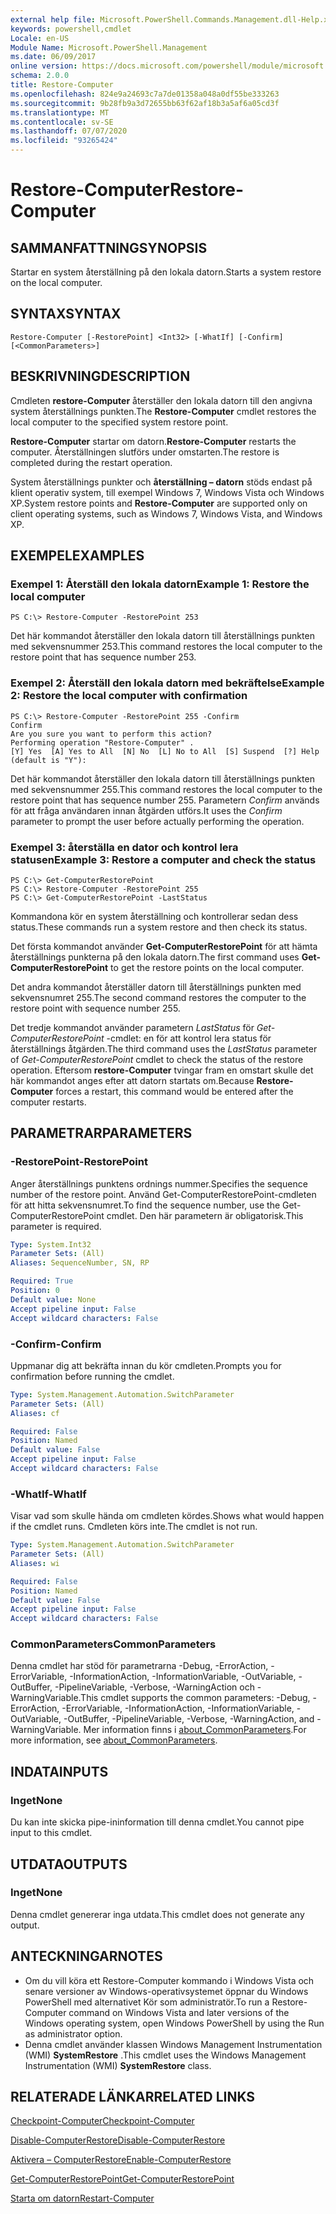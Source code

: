 ```yaml
---
external help file: Microsoft.PowerShell.Commands.Management.dll-Help.xml
keywords: powershell,cmdlet
Locale: en-US
Module Name: Microsoft.PowerShell.Management
ms.date: 06/09/2017
online version: https://docs.microsoft.com/powershell/module/microsoft.powershell.management/restore-computer?view=powershell-5.1&WT.mc_id=ps-gethelp
schema: 2.0.0
title: Restore-Computer
ms.openlocfilehash: 824e9a24693c7a7de01358a048a0df55be333263
ms.sourcegitcommit: 9b28fb9a3d72655bb63f62af18b3a5af6a05cd3f
ms.translationtype: MT
ms.contentlocale: sv-SE
ms.lasthandoff: 07/07/2020
ms.locfileid: "93265424"
---
```

# <span data-ttu-id="8ae02-103">Restore-Computer</span><span class="sxs-lookup"><span data-stu-id="8ae02-103">Restore-Computer</span></span>

## <span data-ttu-id="8ae02-104">SAMMANFATTNING</span><span class="sxs-lookup"><span data-stu-id="8ae02-104">SYNOPSIS</span></span>
<span data-ttu-id="8ae02-105">Startar en system återställning på den lokala datorn.</span><span class="sxs-lookup"><span data-stu-id="8ae02-105">Starts a system restore on the local computer.</span></span>

## <span data-ttu-id="8ae02-106">SYNTAX</span><span class="sxs-lookup"><span data-stu-id="8ae02-106">SYNTAX</span></span>

```
Restore-Computer [-RestorePoint] <Int32> [-WhatIf] [-Confirm] [<CommonParameters>]
```

## <span data-ttu-id="8ae02-107">BESKRIVNING</span><span class="sxs-lookup"><span data-stu-id="8ae02-107">DESCRIPTION</span></span>
<span data-ttu-id="8ae02-108">Cmdleten **restore-Computer** återställer den lokala datorn till den angivna system återställnings punkten.</span><span class="sxs-lookup"><span data-stu-id="8ae02-108">The **Restore-Computer** cmdlet restores the local computer to the specified system restore point.</span></span>

<span data-ttu-id="8ae02-109">**Restore-Computer** startar om datorn.</span><span class="sxs-lookup"><span data-stu-id="8ae02-109">**Restore-Computer** restarts the computer.</span></span>
<span data-ttu-id="8ae02-110">Återställningen slutförs under omstarten.</span><span class="sxs-lookup"><span data-stu-id="8ae02-110">The restore is completed during the restart operation.</span></span>

<span data-ttu-id="8ae02-111">System återställnings punkter och **återställning – datorn** stöds endast på klient operativ system, till exempel Windows 7, Windows Vista och Windows XP.</span><span class="sxs-lookup"><span data-stu-id="8ae02-111">System restore points and **Restore-Computer** are supported only on client operating systems, such as Windows 7, Windows Vista, and Windows XP.</span></span>

## <span data-ttu-id="8ae02-112">EXEMPEL</span><span class="sxs-lookup"><span data-stu-id="8ae02-112">EXAMPLES</span></span>

### <span data-ttu-id="8ae02-113">Exempel 1: Återställ den lokala datorn</span><span class="sxs-lookup"><span data-stu-id="8ae02-113">Example 1: Restore the local computer</span></span>

```
PS C:\> Restore-Computer -RestorePoint 253
```

<span data-ttu-id="8ae02-114">Det här kommandot återställer den lokala datorn till återställnings punkten med sekvensnummer 253.</span><span class="sxs-lookup"><span data-stu-id="8ae02-114">This command restores the local computer to the restore point that has sequence number 253.</span></span>

### <span data-ttu-id="8ae02-115">Exempel 2: Återställ den lokala datorn med bekräftelse</span><span class="sxs-lookup"><span data-stu-id="8ae02-115">Example 2: Restore the local computer with confirmation</span></span>

```
PS C:\> Restore-Computer -RestorePoint 255 -Confirm
Confirm
Are you sure you want to perform this action?
Performing operation "Restore-Computer" .
[Y] Yes  [A] Yes to All  [N] No  [L] No to All  [S] Suspend  [?] Help (default is "Y"):
```

<span data-ttu-id="8ae02-116">Det här kommandot återställer den lokala datorn till återställnings punkten med sekvensnummer 255.</span><span class="sxs-lookup"><span data-stu-id="8ae02-116">This command restores the local computer to the restore point that has sequence number 255.</span></span>
<span data-ttu-id="8ae02-117">Parametern *Confirm* används för att fråga användaren innan åtgärden utförs.</span><span class="sxs-lookup"><span data-stu-id="8ae02-117">It uses the *Confirm* parameter to prompt the user before actually performing the operation.</span></span>

### <span data-ttu-id="8ae02-118">Exempel 3: återställa en dator och kontrol lera statusen</span><span class="sxs-lookup"><span data-stu-id="8ae02-118">Example 3: Restore a computer and check the status</span></span>

```
PS C:\> Get-ComputerRestorePoint
PS C:\> Restore-Computer -RestorePoint 255
PS C:\> Get-ComputerRestorePoint -LastStatus
```

<span data-ttu-id="8ae02-119">Kommandona kör en system återställning och kontrollerar sedan dess status.</span><span class="sxs-lookup"><span data-stu-id="8ae02-119">These commands run a system restore and then check its status.</span></span>

<span data-ttu-id="8ae02-120">Det första kommandot använder **Get-ComputerRestorePoint** för att hämta återställnings punkterna på den lokala datorn.</span><span class="sxs-lookup"><span data-stu-id="8ae02-120">The first command uses **Get-ComputerRestorePoint** to get the restore points on the local computer.</span></span>

<span data-ttu-id="8ae02-121">Det andra kommandot återställer datorn till återställnings punkten med sekvensnumret 255.</span><span class="sxs-lookup"><span data-stu-id="8ae02-121">The second command restores the computer to the restore point with sequence number 255.</span></span>

<span data-ttu-id="8ae02-122">Det tredje kommandot använder parametern *LastStatus* för *Get-ComputerRestorePoint* -cmdlet: en för att kontrol lera status för återställnings åtgärden.</span><span class="sxs-lookup"><span data-stu-id="8ae02-122">The third command uses the *LastStatus* parameter of *Get-ComputerRestorePoint* cmdlet to check the status of the restore operation.</span></span>
<span data-ttu-id="8ae02-123">Eftersom **restore-Computer** tvingar fram en omstart skulle det här kommandot anges efter att datorn startats om.</span><span class="sxs-lookup"><span data-stu-id="8ae02-123">Because **Restore-Computer** forces a restart, this command would be entered after the computer restarts.</span></span>

## <span data-ttu-id="8ae02-124">PARAMETRAR</span><span class="sxs-lookup"><span data-stu-id="8ae02-124">PARAMETERS</span></span>

### <span data-ttu-id="8ae02-125">-RestorePoint</span><span class="sxs-lookup"><span data-stu-id="8ae02-125">-RestorePoint</span></span>
<span data-ttu-id="8ae02-126">Anger återställnings punktens ordnings nummer.</span><span class="sxs-lookup"><span data-stu-id="8ae02-126">Specifies the sequence number of the restore point.</span></span>
<span data-ttu-id="8ae02-127">Använd Get-ComputerRestorePoint-cmdleten för att hitta sekvensnumret.</span><span class="sxs-lookup"><span data-stu-id="8ae02-127">To find the sequence number, use the Get-ComputerRestorePoint cmdlet.</span></span>
<span data-ttu-id="8ae02-128">Den här parametern är obligatorisk.</span><span class="sxs-lookup"><span data-stu-id="8ae02-128">This parameter is required.</span></span>

```yaml
Type: System.Int32
Parameter Sets: (All)
Aliases: SequenceNumber, SN, RP

Required: True
Position: 0
Default value: None
Accept pipeline input: False
Accept wildcard characters: False
```

### <span data-ttu-id="8ae02-129">-Confirm</span><span class="sxs-lookup"><span data-stu-id="8ae02-129">-Confirm</span></span>
<span data-ttu-id="8ae02-130">Uppmanar dig att bekräfta innan du kör cmdleten.</span><span class="sxs-lookup"><span data-stu-id="8ae02-130">Prompts you for confirmation before running the cmdlet.</span></span>

```yaml
Type: System.Management.Automation.SwitchParameter
Parameter Sets: (All)
Aliases: cf

Required: False
Position: Named
Default value: False
Accept pipeline input: False
Accept wildcard characters: False
```

### <span data-ttu-id="8ae02-131">-WhatIf</span><span class="sxs-lookup"><span data-stu-id="8ae02-131">-WhatIf</span></span>
<span data-ttu-id="8ae02-132">Visar vad som skulle hända om cmdleten kördes.</span><span class="sxs-lookup"><span data-stu-id="8ae02-132">Shows what would happen if the cmdlet runs.</span></span>
<span data-ttu-id="8ae02-133">Cmdleten körs inte.</span><span class="sxs-lookup"><span data-stu-id="8ae02-133">The cmdlet is not run.</span></span>

```yaml
Type: System.Management.Automation.SwitchParameter
Parameter Sets: (All)
Aliases: wi

Required: False
Position: Named
Default value: False
Accept pipeline input: False
Accept wildcard characters: False
```

### <span data-ttu-id="8ae02-134">CommonParameters</span><span class="sxs-lookup"><span data-stu-id="8ae02-134">CommonParameters</span></span>
<span data-ttu-id="8ae02-135">Denna cmdlet har stöd för parametrarna -Debug, -ErrorAction, -ErrorVariable, -InformationAction, -InformationVariable, -OutVariable, -OutBuffer, -PipelineVariable, -Verbose, -WarningAction och -WarningVariable.</span><span class="sxs-lookup"><span data-stu-id="8ae02-135">This cmdlet supports the common parameters: -Debug, -ErrorAction, -ErrorVariable, -InformationAction, -InformationVariable, -OutVariable, -OutBuffer, -PipelineVariable, -Verbose, -WarningAction, and -WarningVariable.</span></span> <span data-ttu-id="8ae02-136">Mer information finns i [about_CommonParameters](https://go.microsoft.com/fwlink/?LinkID=113216).</span><span class="sxs-lookup"><span data-stu-id="8ae02-136">For more information, see [about_CommonParameters](https://go.microsoft.com/fwlink/?LinkID=113216).</span></span>

## <span data-ttu-id="8ae02-137">INDATA</span><span class="sxs-lookup"><span data-stu-id="8ae02-137">INPUTS</span></span>

### <span data-ttu-id="8ae02-138">Inget</span><span class="sxs-lookup"><span data-stu-id="8ae02-138">None</span></span>
<span data-ttu-id="8ae02-139">Du kan inte skicka pipe-ininformation till denna cmdlet.</span><span class="sxs-lookup"><span data-stu-id="8ae02-139">You cannot pipe input to this cmdlet.</span></span>

## <span data-ttu-id="8ae02-140">UTDATA</span><span class="sxs-lookup"><span data-stu-id="8ae02-140">OUTPUTS</span></span>

### <span data-ttu-id="8ae02-141">Inget</span><span class="sxs-lookup"><span data-stu-id="8ae02-141">None</span></span>
<span data-ttu-id="8ae02-142">Denna cmdlet genererar inga utdata.</span><span class="sxs-lookup"><span data-stu-id="8ae02-142">This cmdlet does not generate any output.</span></span>

## <span data-ttu-id="8ae02-143">ANTECKNINGAR</span><span class="sxs-lookup"><span data-stu-id="8ae02-143">NOTES</span></span>

* <span data-ttu-id="8ae02-144">Om du vill köra ett Restore-Computer kommando i Windows Vista och senare versioner av Windows-operativsystemet öppnar du Windows PowerShell med alternativet Kör som administratör.</span><span class="sxs-lookup"><span data-stu-id="8ae02-144">To run a Restore-Computer command on Windows Vista and later versions of the Windows operating system, open Windows PowerShell by using the Run as administrator option.</span></span>
* <span data-ttu-id="8ae02-145">Denna cmdlet använder klassen Windows Management Instrumentation (WMI) **SystemRestore** .</span><span class="sxs-lookup"><span data-stu-id="8ae02-145">This cmdlet uses the Windows Management Instrumentation (WMI) **SystemRestore** class.</span></span>

## <span data-ttu-id="8ae02-146">RELATERADE LÄNKAR</span><span class="sxs-lookup"><span data-stu-id="8ae02-146">RELATED LINKS</span></span>

[<span data-ttu-id="8ae02-147">Checkpoint-Computer</span><span class="sxs-lookup"><span data-stu-id="8ae02-147">Checkpoint-Computer</span></span>](Checkpoint-Computer.md)

[<span data-ttu-id="8ae02-148">Disable-ComputerRestore</span><span class="sxs-lookup"><span data-stu-id="8ae02-148">Disable-ComputerRestore</span></span>](Disable-ComputerRestore.md)

[<span data-ttu-id="8ae02-149">Aktivera – ComputerRestore</span><span class="sxs-lookup"><span data-stu-id="8ae02-149">Enable-ComputerRestore</span></span>](Enable-ComputerRestore.md)

[<span data-ttu-id="8ae02-150">Get-ComputerRestorePoint</span><span class="sxs-lookup"><span data-stu-id="8ae02-150">Get-ComputerRestorePoint</span></span>](Get-ComputerRestorePoint.md)

[<span data-ttu-id="8ae02-151">Starta om datorn</span><span class="sxs-lookup"><span data-stu-id="8ae02-151">Restart-Computer</span></span>](Restart-Computer.md)
